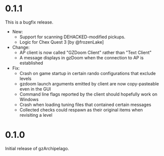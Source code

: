 # 0.1.1

This is a bugfix release.

- New:
  - Support for scanning DEHACKED-modified pickups.
  - Logic for Chex Quest 3 [by @frozenLake]
- Change:
  - AP client is now called "GZDoom Client" rather than "Text Client"
  - A message displays in gzDoom when the connection to AP is established
- Fix:
  - Crash on game startup in certain rando configurations that exclude levels
  - gzdoom launch arguments emitted by client are now copy-pasteable even in
    the GUI
  - Command line flags reported by the client should hopefully work on Windows
  - Crash when loading tuning files that contained certain messages
  - Collected checks could respawn as their original items when revisiting a level

# 0.1.0

Initial release of gzArchipelago.

